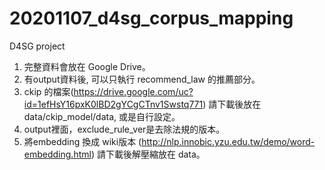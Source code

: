 # 20201107_d4sg_corpus_mapping
 D4SG project
1. 完整資料會放在 Google Drive。
2. 有output資料後, 可以只執行 recommend_law 的推薦部分。
3. ckip 的檔案(https://drive.google.com/uc?id=1efHsY16pxK0lBD2gYCgCTnv1Swstq771) 請下載後放在 data/ckip_model/data, 或是自行設定。
4. output裡面，exclude_rule_ver是去除法規的版本。
5. 將embedding 換成 wiki版本 (http://nlp.innobic.yzu.edu.tw/demo/word-embedding.html) 請下載後解壓縮放在 data。
